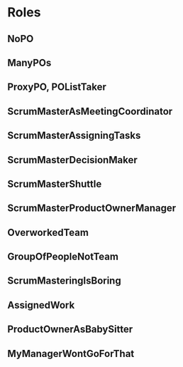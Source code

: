 # Roles

## NoPO

## ManyPOs

## ProxyPO, POListTaker

## ScrumMasterAsMeetingCoordinator

## ScrumMasterAssigningTasks

## ScrumMasterDecisionMaker

## ScrumMasterShuttle

## ScrumMasterProductOwnerManager

## OverworkedTeam

## GroupOfPeopleNotTeam

## ScrumMasteringIsBoring

## AssignedWork

## ProductOwnerAsBabySitter

## MyManagerWontGoForThat

